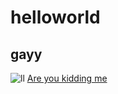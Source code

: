 # helloworld
## gayy
![ll](https://miro.medium.com/max/700/0*4ty0Adbdg4dsVBo3.png)
[Are you kidding me](https://towardsdatascience.com/how-to-print-hello-world-in-top-12-most-popular-programming-languages-736d49c6c61c)
